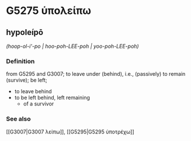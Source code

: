# G5275 ὑπολείπω

## hypoleípō

_(hoop-ol-i'-po | hoo-poh-LEE-poh | yoo-poh-LEE-poh)_

### Definition

from G5295 and G3007; to leave under (behind), i.e., (passively) to remain (survive); be left; 

- to leave behind
- to be left behind, left remaining
  - of a survivor

### See also

[[G3007|G3007 λείπω]], [[G5295|G5295 ὑποτρέχω]]
